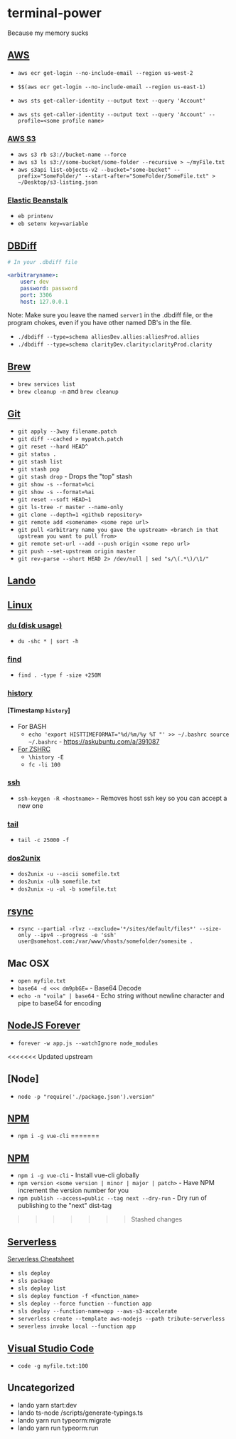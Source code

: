 # terminal-power

Because my memory sucks

## [AWS](https://aws.amazon.com/)

- `aws ecr get-login --no-include-email --region us-west-2`
- `$$(aws ecr get-login --no-include-email --region us-east-1)`

- `aws sts get-caller-identity --output text --query 'Account'`
- `aws sts get-caller-identity --output text --query 'Account' --profile=<some profile name>`

### [AWS S3](https://docs.aws.amazon.com/cli/latest/reference/s3/index.html)

- `aws s3 rb s3://bucket-name --force`
- `aws s3 ls s3://some-bucket/some-folder --recursive > ~/myFile.txt`
- `aws s3api list-objects-v2 --bucket="some-bucket" --prefix="SomeFolder/" --start-after="SomeFolder/SomeFile.txt" > ~/Desktop/s3-listing.json`

### [Elastic Beanstalk](https://aws.amazon.com/documentation/elastic-beanstalk/)

- `eb printenv`
- `eb setenv key=variable`

## [DBDiff](https://github.com/DBDiff/DBDiff)

```yaml
# In your .dbdiff file

<arbitraryname>:
    user: dev
    password: password
    port: 3306
    host: 127.0.0.1
```

Note: Make sure you leave the named `server1` in the .dbdiff file, or the program chokes, even if you have other named DB's in the file.

- `./dbdiff --type=schema alliesDev.allies:alliesProd.allies`
- `./dbdiff --type=schema clarityDev.clarity:clarityProd.clarity`

## [Brew](https://brew.sh/)

- `brew services list`
- `brew cleanup -n` and `brew cleanup`

## [Git](https://git-scm.com)

- `git apply --3way filename.patch`
- `git diff --cached > mypatch.patch`
- `git reset --hard HEAD^`
- `git status .`
- `git stash list`
- `git stash pop`
- `git stash drop` - Drops the "top" stash
- `git show -s --format=%ci`
- `git show -s --format=%ai`
- `git reset --soft HEAD~1`
- `git ls-tree -r master --name-only`
- `git clone --depth=1 <github repository>`
- `git remote add <somename> <some repo url>`
- `git pull <arbitrary name you gave the upstream> <branch in that upstream you want to pull from>`
- `git remote set-url --add --push origin <some repo url>`
- `git push --set-upstream origin master`
- `git rev-parse --short HEAD 2> /dev/null | sed "s/\(.*\)/\1/"`

## [Lando](https://github.com/lando/lando)

## [Linux]()

### [du (disk usage)](https://linux.die.net/man/1/du)

- `du -shc * | sort -h`

### [find](https://linux.die.net/man/1/find)

- `find . -type f -size +250M`

### [history](https://www.gnu.org/software/bash/manual/html_node/Bash-History-Builtins.html)

#### [Timestamp `history`]

- For BASH
  - `echo 'export HISTTIMEFORMAT="%d/%m/%y %T "' >> ~/.bashrc source ~/.bashrc` - https://askubuntu.com/a/391087
- [For ZSHRC](https://unix.stackexchange.com/a/103407/959)
  - `\history -E`
  - `fc -li 100`

### [ssh](https://www.ssh.com/ssh/)

- `ssh-keygen -R <hostname>` - Removes host ssh key so you can accept a new one

### [tail](https://linux.die.net/man/1/tail)

- `tail -c 25000 -f`

### [dos2unix](https://linux.die.net/man/1/dos2unix)

- `dos2unix -u --ascii somefile.txt`
- `dos2unix -ulb somefile.txt`
- `dos2unix -u -ul -b somefile.txt`

## [rsync](https://linux.die/net/man/1/rsync)

- `rsync --partial -rlvz --exclude='*/sites/default/files*' --size-only --ipv4 --progress -e 'ssh' user@somehost.com:/var/www/vhosts/somefolder/somesite .`

## Mac OSX

- `open myfile.txt`
- `base64 -d <<< dm9pbGE=` - Base64 Decode
- `echo -n "voila" | base64` - Echo string without newline character and pipe to base64 for encoding

## [NodeJS Forever](https://github.com/foreverjs/forever)

- `forever -w app.js --watchIgnore node_modules`

<<<<<<< Updated upstream
## [Node]

- `node -p "require('./package.json').version"`

## [NPM]()

- `npm i -g vue-cli`
=======
## [NPM](https://npmjs.com)

- `npm i -g vue-cli` - Install vue-cli globally
- `npm version <some version | minor | major | patch>` - Have NPM increment the version number for you
- `npm publish --access=public --tag next --dry-run` - Dry run of publishing to the "next" dist-tag
>>>>>>> Stashed changes

## [Serverless](https://serverless.com)

[Serverless Cheatsheet](https://serverless.com/framework/docs/providers/aws/guide/workflow/)

- `sls deploy`
- `sls package`
- `sls deploy list`
- `sls deploy function -f <function_name>`
- `sls deploy --force function --function app`
- `sls deploy --function-name=app --aws-s3-accelerate`
- `serverless create --template aws-nodejs --path tribute-serverless`
- `severless invoke local --function app`

## [Visual Studio Code]()

- `code -g myfile.txt:100`

## Uncategorized

- lando yarn start:dev
- lando ts-node /scripts/generate-typings.ts
- lando yarn run typeorm:migrate <migration name>
- lando yarn run typeorm:run